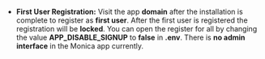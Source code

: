 * **First User Registration:** Visit the app **domain** after the installation is complete to register as **first user**. After the first user is registered the registration will be **locked**. You can open the register for all by changing the value **APP_DISABLE_SIGNUP** to **false** in **.env**. There is **no admin interface** in the Monica app currently.
